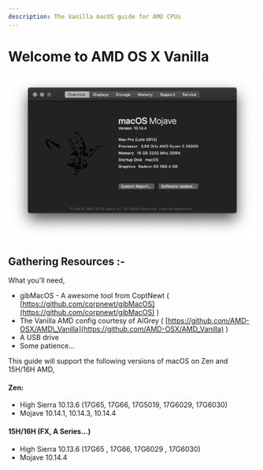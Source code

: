 ```yaml
---
description: The Vanilla macOS guide for AMD CPUs
---
```


# Welcome to AMD OS X Vanilla

![](.gitbook/assets/screenshot-2019-04-16-15.21.40.png)

## Gathering Resources :-

What you'll need,

* gibMacOS - A awesome tool from CoptNewt \( [https://github.com/corpnewt/gibMacOS](https://github.com/corpnewt/gibMacOS) \)
* The Vanilla AMD config courtesy of AlGrey \( [https://github.com/AMD-OSX/AMD\_Vanilla](https://github.com/AMD-OSX/AMD_Vanilla) \)
* A USB drive
* Some patience...

This guide will support the following versions of macOS on Zen and 15H/16H AMD,

#### Zen:

* High Sierra 10.13.6 \(17G65, 17G66, 17G5019, 17G6029, 17G6030\)
* Mojave 10.14.1, 10.14.3, 10.14.4

#### 15H/16H \(FX, A Series...\)

* High Sierra 10.13.6 \(17G65 , 17G66, 17G6029 , 17G6030\)
* Mojave 10.14.4

